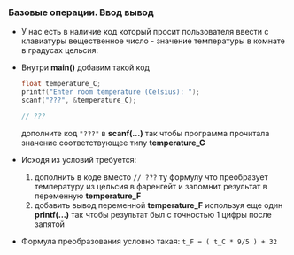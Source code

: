 ### Базовые операции. Ввод вывод

* У нас есть в наличие код который просит пользователя ввести с клавиатуры вещественное число - значение температуры в комнате в градусах цельсия:
* Внутри **main()** добавим такой код
    ```c
    float temperature_C;
    printf("Enter room temperature (Celsius): ");
    scanf("???", &temperature_C);

    // ???
    ```
    дополните код  ```"???"``` в **scanf(...)** так чтобы программа прочитала значение соответствующее типу **temperature_C**

* Исходя из условий требуется:
  1. дополнить в коде вместо ```// ???``` ту формулу что преобразует температуру из цельсия в фаренгейт и запомнит результат в переменную **temperature_F**
  2. добавить вывод переменной **temperature_F** используя еще один **printf(...)** так чтобы результат был с точностью 1 цифры после запятой

* Формула преобразования условно такая:
  ``` t_F = ( t_C * 9/5 ) + 32 ```